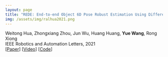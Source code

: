 ```yaml
---
layout: page
title: "REDE: End-to-end Object 6D Pose Robust Estimation Using Differentiable Outliers Elimination"
img: /assets/img/ralhua2021.png
---
```

Weitong Hua, Zhongxiang Zhou, Jun Wu, Huang Huang, **Yue Wang**, Rong Xiong
<br/>
IEEE Robotics and Automation Letters, 2021
<br/>
[[Paper](https://arxiv.org/pdf/2010.12807.pdf)]
[[Video](https://www.youtube.com/watch?v=vU8_nhTmYbM)]
[[Code](https://github.com/HuaWeitong/REDE)]
